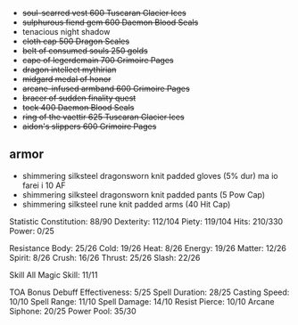 + ~~soul-scarred vest              600 Tuscaran Glacier Ices~~ 
+ ~~sulphurous fiend gem           600 Daemon Blood Seals~~
+ tenacious night shadow          
+ ~~cloth cap                      500 Dragon Scales~~
+ ~~belt of consumed souls          250 golds~~
+ ~~cape of legerdemain            700 Grimoire Pages~~
+ ~~dragon intellect mythirian~~
+ ~~midgard medal of honor~~
+ ~~arcane-infused armband         600 Grimoire Pages~~
+ ~~bracer of sudden finality       quest~~
+ ~~tock                           400 Daemon Blood Seals~~
+ ~~ring of the vaettir            625 Tuscaran Glacier Ices~~
+ ~~aidon's slippers               600 Grimoire Pages~~

## armor

+ shimmering silksteel dragonsworn knit padded gloves (5% dur) ma io farei i 10 AF
+ shimmering silksteel dragonsworn knit padded pants  (5 Pow Cap)
+ shimmering silksteel rune knit padded arms          (40 Hit Cap)


Statistic
Constitution: 88/90
Dexterity: 112/104
Piety: 119/104
Hits: 210/330
Power: 0/25

Resistance
Body: 25/26
Cold: 19/26
Heat: 8/26
Energy: 19/26
Matter: 12/26
Spirit: 8/26
Crush: 16/26
Thrust: 25/26
Slash: 22/26

Skill
All Magic Skill: 11/11

TOA Bonus
Debuff Effectiveness: 5/25
Spell Duration: 28/25
Casting Speed: 10/10
Spell Range: 11/10
Spell Damage: 14/10
Resist Pierce: 10/10
Arcane Siphone: 20/25
Power Pool: 35/30